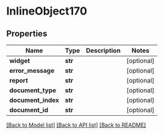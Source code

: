 # InlineObject170

## Properties
Name | Type | Description | Notes
------------ | ------------- | ------------- | -------------
**widget** | **str** |  | [optional] 
**error_message** | **str** |  | [optional] 
**report** | **str** |  | [optional] 
**document_type** | **str** |  | [optional] 
**document_index** | **str** |  | [optional] 
**document_id** | **str** |  | [optional] 

[[Back to Model list]](../README.md#documentation-for-models) [[Back to API list]](../README.md#documentation-for-api-endpoints) [[Back to README]](../README.md)


